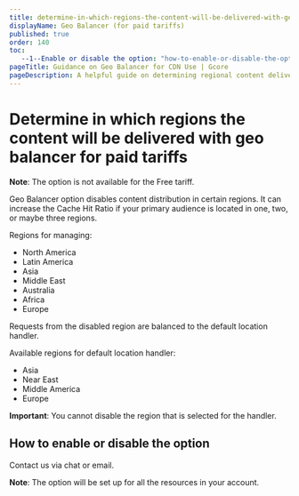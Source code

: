 ```yaml
---
title: determine-in-which-regions-the-content-will-be-delivered-with-geo-balancer-for-paid-tariffs
displayName: Geo Balancer (for paid tariffs)
published: true
order: 140
toc:
   --1--Enable or disable the option: "how-to-enable-or-disable-the-option"
pageTitle: Guidance on Geo Balancer for CDN Use | Gcore
pageDescription: A helpful guide on determining regional content delivery using the Geo Balancer feature in a paid CDN tariff.
---
```

# Determine in which regions the content will be delivered with geo balancer for paid tariffs

**Note**: The option is not available for the Free tariff.

Geo Balancer option disables content distribution in certain regions. It can increase the Cache Hit Ratio if your primary audience is located in one, two, or maybe three regions.

Regions for managing:
- North America
- Latin America
- Asia
- Middle East
- Australia
- Africa
- Europe

Requests from the disabled region are balanced to the default location handler.

Available regions for default location handler:
- Asia
- Near East
- Middle America
- Europe

**Important**: You cannot disable the region that is selected for the handler.

## How to enable or disable the option

Contact us via chat or email.

**Note**: The option will be set up for all the resources in your account.